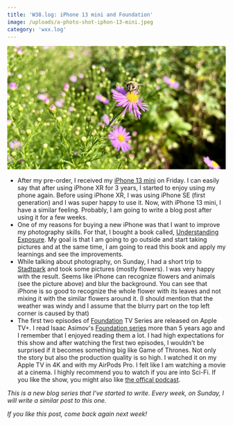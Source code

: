 ```yaml
---
title: 'W38.log: iPhone 13 mini and Foundation'
image: /uploads/a-photo-shot-iphon-13-mini.jpeg
category: 'wxx.log'
---
```


![A bee on a flower](/uploads/a-photo-shot-iphon-13-mini.jpeg)


- After my pre-order, I received my [iPhone 13 mini](https://www.apple.com/iphone-13/) on Friday. I can easily say that after using iPhone XR for 3 years, I started to enjoy using my phone again. Before using iPhone XR, I was using iPhone SE (first generation) and I was super happy to use it. Now, with iPhone 13 mini, I have a similar feeling. Probably, I am going to write a blog post after using it for a few weeks.
- One of my reasons for buying a new iPhone was that I want to improve my photography skills. For that, I bought a book called, [Understanding Exposure](https://www.amazon.de/gp/product/1607748509/). My goal is that I am going to go outside and start taking pictures and at the same time, I am going to read this book and apply my learnings and see the improvements.
- While talking about photography, on Sunday, I had a short trip to [Stadtpark](https://www.hamburg.com/explore/outdoors/11855022/city-park/) and took some pictures (mostly flowers). I was very happy with the result. Seems like iPhone can recognize flowers and animals (see the picture above) and blur the background. You can see that iPhone is so good to recognize the whole flower with its leaves and not mixing it with the similar flowers around it. (I should mention that the weather was windy and I assume that the blurry part on the top left corner is caused by that)
- The first two episodes of [Foundation](https://tv.apple.com/us/show/foundation/umc.cmc.5983fipzqbicvrve6jdfep4x3) TV Series are released on Apple TV+. I read Isaac Asimov's [Foundation series](https://en.wikipedia.org/wiki/Foundation_series) more than 5 years ago and I remember that I enjoyed reading them a lot. I had high expectations for this show and after watching the first two episodes, I wouldn't be surprised if it becomes something big like Game of Thrones. Not only the story but also the production quality is so high. I watched it on my Apple TV in 4K and with my AirPods Pro. I felt like I am watching a movie at a cinema. I highly recommend you to watch if you are into Sci-Fi. If you like the show, you might also like [the offical podcast](https://podcasts.apple.com/de/podcast/foundation-the-official-podcast/id1586219793).


_This is a new blog series that I've started to write. Every week, on Sunday, I will write a similar post to this one._

_If you like this post, come back again next week!_
